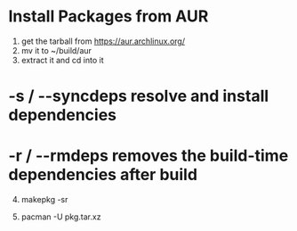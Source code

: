 Install Packages from AUR 
=========================
1. get the tarball from https://aur.archlinux.org/
2. mv it to ~/build/aur
3. extract it and cd into it

# -s / --syncdeps resolve and install dependencies
# -r / --rmdeps removes the build-time dependencies after build
4. makepkg -sr

5. pacman -U pkg.tar.xz
